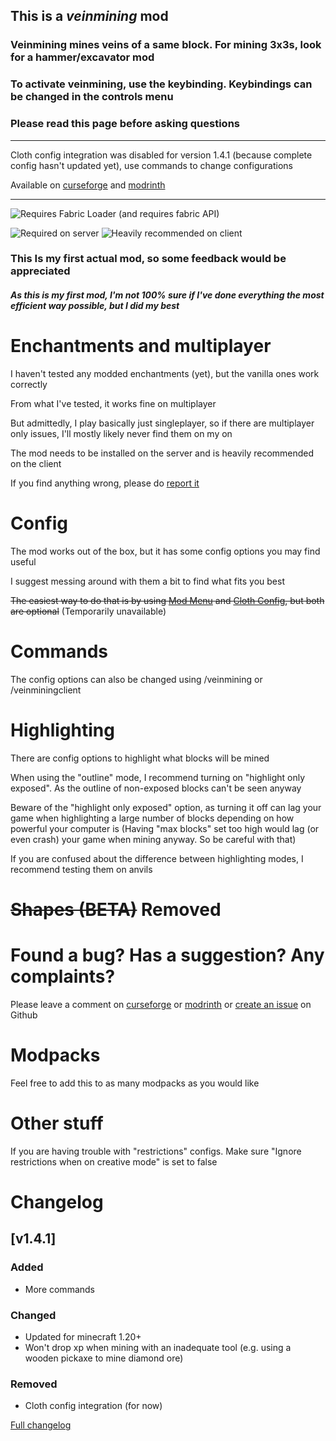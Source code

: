 

## This is a ***veinmining*** mod
### Veinmining mines veins of a same block. For mining 3x3s, look for a hammer/excavator mod
### To activate veinmining, use the keybinding. Keybindings can be changed in the controls menu
### Please read this page before asking questions

---


Cloth config integration was disabled for version 1.4.1 (because complete config hasn't updated yet), use commands to change configurations

Available on [curseforge](curseforge.com/minecraft/mc-mods/simple-veinminer) and [modrinth](https://modrinth.com/mod/simple-veinminer)

---


![Requires Fabric Loader](https://img.shields.io/badge/modloader-Fabric-1976d2?style=for-the-badge) (and requires fabric API)

![Required on server](https://img.shields.io/badge/Server-required-orangered?style=for-the-badge)
![Heavily recommended on client](https://img.shields.io/badge/client-heavily_recommended-16b51a?style=for-the-badge)


### This Is my first actual mod, so some feedback would be appreciated

##### As this is my first mod, I'm not 100% sure if I've done everything the most efficient way possible, but I did my best


# Enchantments and multiplayer

I haven't tested any modded enchantments (yet), but the vanilla ones work correctly

From what I've tested, it works fine on multiplayer

But admittedly, I play basically just singleplayer, so if there are multiplayer only issues, I'll mostly likely never find them on my on

The mod needs to be installed on the server and is heavily recommended on the client

If you find anything wrong, please do [report it](https://github.com/PrincessCyanMarine/Simple-Veinminer/issues)

# Config

The mod works out of the box, but it has some config options you may find useful

I suggest messing around with them a bit to find what fits you best

~~The easiest way to do that is by using [Mod Menu](https://www.curseforge.com/minecraft/mc-mods/modmenu) and [Cloth Config](https://www.curseforge.com/minecraft/mc-mods/cloth-config), but both are optional~~ (Temporarily unavailable)

# Commands
The config options can also be changed using /veinmining or /veinminingclient

# Highlighting
There are config options to highlight what blocks will be mined

When using the "outline" mode, I recommend turning on "highlight only exposed". As the outline of non-exposed blocks can't be seen anyway

Beware of the "highlight only exposed" option, as turning it off can lag your game when highlighting a large number of blocks depending on how powerful your computer is (Having "max blocks" set too high would lag (or even crash) your game when mining anyway. So be careful with that)

If you are confused about the difference between highlighting modes, I recommend testing them on anvils

# ~~Shapes (BETA)~~ Removed


# Found a bug? Has a suggestion? Any complaints?

Please leave a comment on [curseforge](https://www.curseforge.com/minecraft/mc-mods/simple-veinminer) or [modrinth](https://modrinth.com/mod/simple-veinminer) or [create an issue](https://github.com/PrincessCyanMarine/Simple-Veinminer/issues) on Github

# Modpacks

Feel free to add this to as many modpacks as you would like

# Other stuff
If you are having trouble with "restrictions" configs. Make sure "Ignore restrictions when on creative mode" is set to false

# Changelog

## [v1.4.1]
### Added
- More commands
### Changed
- Updated for minecraft 1.20+
- Won't drop xp when mining with an inadequate tool (e.g. using a wooden pickaxe to mine diamond ore)
### Removed
- Cloth config integration (for now)

[Full changelog](https://github.com/PrincessCyanMarine/Simple-Veinminer/blob/main/CHANGELOG.md)
